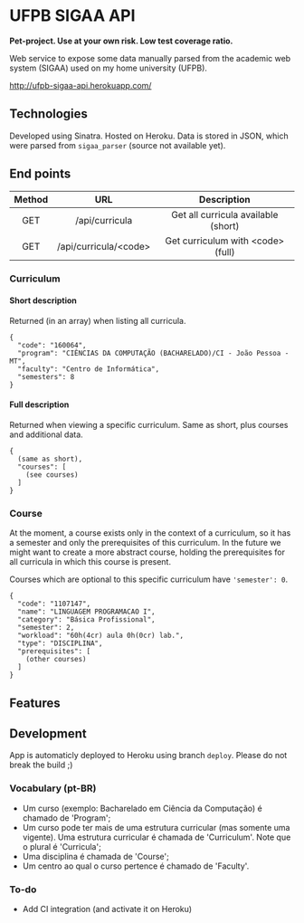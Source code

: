 # UFPB SIGAA API

**Pet-project. Use at your own risk. Low test coverage ratio.**

Web service to expose some data manually parsed from the academic web system (SIGAA) used on my home university (UFPB). 

http://ufpb-sigaa-api.herokuapp.com/

## Technologies

Developed using Sinatra. Hosted on Heroku. Data is stored in JSON, which were parsed from `sigaa_parser` (source not available yet).

## End points

| Method |          URL          |         Description         |
|:------:|:---------------------:|:---------------------------:|
|   GET  |     /api/curricula    | Get all curricula available (short) |
|   GET  | /api/curricula/\<code\> |  Get curriculum with \<code\> (full) |

### Curriculum

#### Short description
Returned (in an array) when listing all curricula.
```
{ 
  "code": "160064",
  "program": "CIÊNCIAS DA COMPUTAÇÃO (BACHARELADO)/CI - João Pessoa - MT",
  "faculty": "Centro de Informática",
  "semesters": 8
}
```

#### Full description
Returned when viewing a specific curriculum. Same as short, plus courses and additional data. 
```
{ 
  (same as short),
  "courses": [
    (see courses)
  ]
}
```

### Course

At the moment, a course exists only in the context of a curriculum, so it has a semester and only the prerequisites of this curriculum. In the future we might want to create a more abstract course, holding the prerequisites for all curricula in which this course is present.

Courses which are optional to this specific curriculum have `'semester': 0`.

```
{
  "code": "1107147",
  "name": "LINGUAGEM PROGRAMACAO I",
  "category": "Básica Profissional",
  "semester": 2,
  "workload": "60h(4cr) aula 0h(0cr) lab.",
  "type": "DISCIPLINA",
  "prerequisites": [
    (other courses)
  ]
}
```

## Features

## Development

App is automaticly deployed to Heroku using branch `deploy`. Please do not break the build ;)

### Vocabulary (pt-BR)

* Um curso (exemplo: Bacharelado em Ciência da Computação) é chamado de 'Program';
* Um curso pode ter mais de uma estrutura curricular (mas somente uma vigente). Uma estrutura curricular é chamada de 'Curriculum'. Note que o plural é 'Curricula'; 
* Uma disciplina é chamada de 'Course';
* Um centro ao qual o curso pertence é chamado de 'Faculty'.

### To-do
* Add CI integration (and activate it on Heroku)
